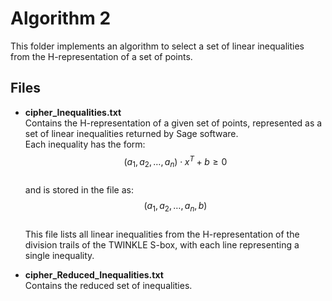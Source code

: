 # Algorithm 2

This folder implements an algorithm to select a set of linear inequalities from the H-representation of a set of points.

## Files

- **cipher_Inequalities.txt**  
    Contains the H-representation of a given set of points, represented as a set of linear inequalities returned by Sage software.  
    Each inequality has the form:  
    $$(a_1, a_2, \ldots, a_n) \cdot x^T + b \geq 0$$  
    and is stored in the file as:  
    $$(a_1, a_2, \ldots, a_n, b)$$  
    This file lists all linear inequalities from the H-representation of the division trails of the TWINKLE S-box, with each line representing a single inequality.

- **cipher_Reduced_Inequalities.txt**  
    Contains the reduced set of inequalities.

